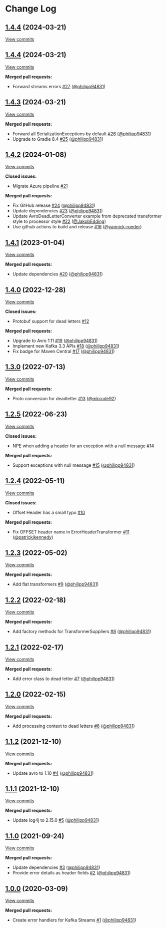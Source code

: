 # Change Log

## [1.4.4](https://github.com/bakdata/kafka-error-handling/tree/1.4.4) (2024-03-21)
[View commits](https://github.com/bakdata/kafka-error-handling/compare/1.4.4...1.4.4)


## [1.4.4](https://github.com/bakdata/kafka-error-handling/tree/1.4.4) (2024-03-21)
[View commits](https://github.com/bakdata/kafka-error-handling/compare/1.4.3...1.4.4)

**Merged pull requests:**

- Forward streams errors [\#27](https://github.com/bakdata/kafka-error-handling/pull/27) ([@philipp94831](https://github.com/philipp94831))

## [1.4.3](https://github.com/bakdata/kafka-error-handling/tree/1.4.3) (2024-03-21)
[View commits](https://github.com/bakdata/kafka-error-handling/compare/1.4.2...1.4.3)

**Merged pull requests:**

- Forward all SerializationExceptions by default [\#26](https://github.com/bakdata/kafka-error-handling/pull/26) ([@philipp94831](https://github.com/philipp94831))
- Upgrade to Gradle 8.4 [\#25](https://github.com/bakdata/kafka-error-handling/pull/25) ([@philipp94831](https://github.com/philipp94831))

## [1.4.2](https://github.com/bakdata/kafka-error-handling/tree/1.4.2) (2024-01-08)
[View commits](https://github.com/bakdata/kafka-error-handling/compare/1.4.1...1.4.2)

**Closed issues:**

- Migrate Azure pipeline [\#21](https://github.com/bakdata/kafka-error-handling/issues/21)

**Merged pull requests:**

- Fix GitHub release [\#24](https://github.com/bakdata/kafka-error-handling/pull/24) ([@philipp94831](https://github.com/philipp94831))
- Update dependencies [\#23](https://github.com/bakdata/kafka-error-handling/pull/23) ([@philipp94831](https://github.com/philipp94831))
- Update AvroDeadLetterConverter example from deprecated transformer style to processor style [\#22](https://github.com/bakdata/kafka-error-handling/pull/22) ([@JakobEdding](https://github.com/JakobEdding))
- Use github actions to build and release [\#16](https://github.com/bakdata/kafka-error-handling/pull/16) ([@yannick-roeder](https://github.com/yannick-roeder))

## [1.4.1](https://github.com/bakdata/kafka-error-handling/tree/1.4.1) (2023-01-04)
[View commits](https://github.com/bakdata/kafka-error-handling/compare/1.4.0...1.4.1)

**Merged pull requests:**

- Update dependencies [\#20](https://github.com/bakdata/kafka-error-handling/pull/20) ([@philipp94831](https://github.com/philipp94831))

## [1.4.0](https://github.com/bakdata/kafka-error-handling/tree/1.4.0) (2022-12-28)
[View commits](https://github.com/bakdata/kafka-error-handling/compare/1.3.0...1.4.0)

**Closed issues:**

- Protobuf support for dead letters [\#12](https://github.com/bakdata/kafka-error-handling/issues/12)

**Merged pull requests:**

- Upgrade to Avro 1.11 [\#19](https://github.com/bakdata/kafka-error-handling/pull/19) ([@philipp94831](https://github.com/philipp94831))
- Implement new Kafka 3.3 APIs [\#18](https://github.com/bakdata/kafka-error-handling/pull/18) ([@philipp94831](https://github.com/philipp94831))
- Fix badge for Maven Central [\#17](https://github.com/bakdata/kafka-error-handling/pull/17) ([@philipp94831](https://github.com/philipp94831))

## [1.3.0](https://github.com/bakdata/kafka-error-handling/tree/1.3.0) (2022-07-13)
[View commits](https://github.com/bakdata/kafka-error-handling/compare/1.2.5...1.3.0)

**Merged pull requests:**

- Proto conversion for deadletter [\#13](https://github.com/bakdata/kafka-error-handling/pull/13) ([@mkcode92](https://github.com/mkcode92))

## [1.2.5](https://github.com/bakdata/kafka-error-handling/tree/1.2.5) (2022-06-23)
[View commits](https://github.com/bakdata/kafka-error-handling/compare/1.2.4...1.2.5)

**Closed issues:**

- NPE when adding a header for an exception with a null message [\#14](https://github.com/bakdata/kafka-error-handling/issues/14)

**Merged pull requests:**

- Support exceptions with null message [\#15](https://github.com/bakdata/kafka-error-handling/pull/15) ([@philipp94831](https://github.com/philipp94831))

## [1.2.4](https://github.com/bakdata/kafka-error-handling/tree/1.2.4) (2022-05-11)
[View commits](https://github.com/bakdata/kafka-error-handling/compare/1.2.3...1.2.4)

**Closed issues:**

- Offset Header has a small typo [\#10](https://github.com/bakdata/kafka-error-handling/issues/10)

**Merged pull requests:**

- Fix OFFSET header name in ErrorHeaderTransformer [\#11](https://github.com/bakdata/kafka-error-handling/pull/11) ([@patrickjkennedy](https://github.com/patrickjkennedy))

## [1.2.3](https://github.com/bakdata/kafka-error-handling/tree/1.2.3) (2022-05-02)
[View commits](https://github.com/bakdata/kafka-error-handling/compare/1.2.2...1.2.3)

**Merged pull requests:**

- Add flat transformers [\#9](https://github.com/bakdata/kafka-error-handling/pull/9) ([@philipp94831](https://github.com/philipp94831))

## [1.2.2](https://github.com/bakdata/kafka-error-handling/tree/1.2.2) (2022-02-18)
[View commits](https://github.com/bakdata/kafka-error-handling/compare/1.2.1...1.2.2)

**Merged pull requests:**

- Add factory methods for TransformerSuppliers [\#8](https://github.com/bakdata/kafka-error-handling/pull/8) ([@philipp94831](https://github.com/philipp94831))

## [1.2.1](https://github.com/bakdata/kafka-error-handling/tree/1.2.1) (2022-02-17)
[View commits](https://github.com/bakdata/kafka-error-handling/compare/1.2.0...1.2.1)

**Merged pull requests:**

- Add error class to dead letter [\#7](https://github.com/bakdata/kafka-error-handling/pull/7) ([@philipp94831](https://github.com/philipp94831))

## [1.2.0](https://github.com/bakdata/kafka-error-handling/tree/1.2.0) (2022-02-15)
[View commits](https://github.com/bakdata/kafka-error-handling/compare/1.1.2...1.2.0)

**Merged pull requests:**

- Add processing context to dead letters [\#6](https://github.com/bakdata/kafka-error-handling/pull/6) ([@philipp94831](https://github.com/philipp94831))

## [1.1.2](https://github.com/bakdata/kafka-error-handling/tree/1.1.2) (2021-12-10)
[View commits](https://github.com/bakdata/kafka-error-handling/compare/1.1.1...1.1.2)

**Merged pull requests:**

- Update avro to 1.10 [\#4](https://github.com/bakdata/kafka-error-handling/pull/4) ([@philipp94831](https://github.com/philipp94831))

## [1.1.1](https://github.com/bakdata/kafka-error-handling/tree/1.1.1) (2021-12-10)
[View commits](https://github.com/bakdata/kafka-error-handling/compare/1.1.0...1.1.1)

**Merged pull requests:**

- Update log4j to 2.15.0 [\#5](https://github.com/bakdata/kafka-error-handling/pull/5) ([@philipp94831](https://github.com/philipp94831))

## [1.1.0](https://github.com/bakdata/kafka-error-handling/tree/1.1.0) (2021-09-24)
[View commits](https://github.com/bakdata/kafka-error-handling/compare/1.0.0...1.1.0)

**Merged pull requests:**

- Update dependencies [\#3](https://github.com/bakdata/kafka-error-handling/pull/3) ([@philipp94831](https://github.com/philipp94831))
- Provide error details as header fields [\#2](https://github.com/bakdata/kafka-error-handling/pull/2) ([@philipp94831](https://github.com/philipp94831))

## [1.0.0](https://github.com/bakdata/kafka-error-handling/tree/1.0.0) (2020-03-09)
[View commits](https://github.com/bakdata/kafka-error-handling/compare/69873530dde0856c890f502f825ce0da046aef1d...1.0.0)

**Merged pull requests:**

- Create error handlers for Kafka Streams [\#1](https://github.com/bakdata/kafka-error-handling/pull/1) ([@philipp94831](https://github.com/philipp94831))
